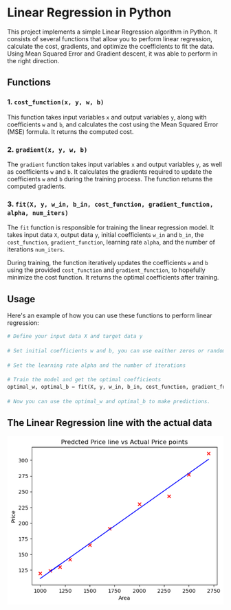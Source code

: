 # Linear Regression in Python

This project implements a simple Linear Regression algorithm in Python. It consists of several functions that allow you to perform linear regression, calculate the cost, gradients, and optimize the coefficients to fit the data. Using Mean Squared Error and Gradient descent, it was able to perform in the right direction.

## Functions

### 1. `cost_function(x, y, w, b)`

This function takes input variables `x` and output variables `y`, along with coefficients `w` and `b`, and calculates the cost using the Mean Squared Error (MSE) formula. It returns the computed cost.

### 2. `gradient(x, y, w, b)`

The `gradient` function takes input variables `x` and output variables `y`, as well as coefficients `w` and `b`. It calculates the gradients required to update the coefficients `w` and `b` during the training process. The function returns the computed gradients.

### 3. `fit(X, y, w_in, b_in, cost_function, gradient_function, alpha, num_iters)`

The `fit` function is responsible for training the linear regression model. It takes input data `X`, output data `y`, initial coefficients `w_in` and `b_in`, the `cost_function`, `gradient_function`, learning rate `alpha`, and the number of iterations `num_iters`.

During training, the function iteratively updates the coefficients `w` and `b` using the provided `cost_function` and `gradient_function`, to hopefully minimize the cost function. It returns the optimal coefficients after training.

## Usage

Here's an example of how you can use these functions to perform linear regression:

```python
# Define your input data X and target data y

# Set initial coefficients w and b, you can use eaither zeros or random values

# Set the learning rate alpha and the number of iterations

# Train the model and get the optimal coefficients
optimal_w, optimal_b = fit(X, y, w_in, b_in, cost_function, gradient_function, alpha, num_iters)

# Now you can use the optimal_w and optimal_b to make predictions.
```

## The Linear Regression line with the actual data

![Image](https://github.com/Khalid-Ibrahim1/Bootcamp-Project-1-Python/blob/main/performance.png)
